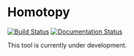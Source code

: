 # Homotopy

[![Build Status](https://travis-ci.org/Ahhhhmed/homotopy.svg?branch=master)](https://travis-ci.org/Ahhhhmed/homotopy)
[![Documentation Status](https://readthedocs.org/projects/homotopy/badge/?version=latest)](http://homotopy.readthedocs.io/en/latest/?badge=latest)

This tool is currently under development.